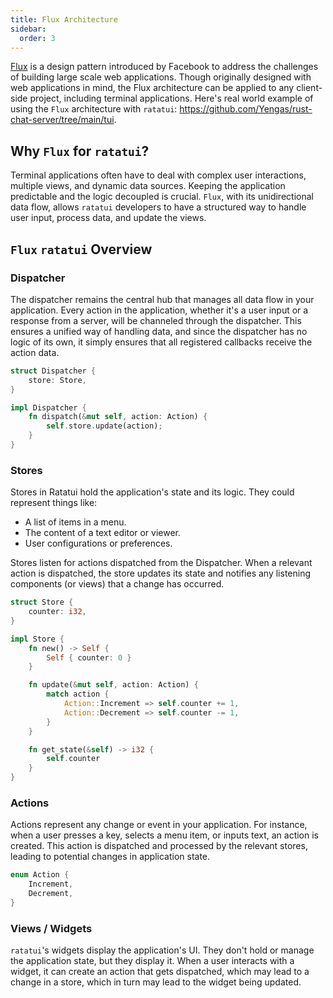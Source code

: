 ```yaml
---
title: Flux Architecture
sidebar:
  order: 3
---
```


[Flux](https://facebookarchive.github.io/flux/docs/in-depth-overview/) is a design pattern
introduced by Facebook to address the challenges of building large scale web applications. Though
originally designed with web applications in mind, the Flux architecture can be applied to any
client-side project, including terminal applications. Here's real world example of using the `Flux`
architecture with `ratatui`: <https://github.com/Yengas/rust-chat-server/tree/main/tui>.

## Why `Flux` for `ratatui`?

Terminal applications often have to deal with complex user interactions, multiple views, and dynamic
data sources. Keeping the application predictable and the logic decoupled is crucial. `Flux`, with
its unidirectional data flow, allows `ratatui` developers to have a structured way to handle user
input, process data, and update the views.

## `Flux` `ratatui` Overview

### Dispatcher

The dispatcher remains the central hub that manages all data flow in your application. Every action
in the application, whether it's a user input or a response from a server, will be channeled through
the dispatcher. This ensures a unified way of handling data, and since the dispatcher has no logic
of its own, it simply ensures that all registered callbacks receive the action data.

```rust
struct Dispatcher {
    store: Store,
}

impl Dispatcher {
    fn dispatch(&mut self, action: Action) {
        self.store.update(action);
    }
}
```

### Stores

Stores in Ratatui hold the application's state and its logic. They could represent things like:

- A list of items in a menu.
- The content of a text editor or viewer.
- User configurations or preferences.

Stores listen for actions dispatched from the Dispatcher. When a relevant action is dispatched, the
store updates its state and notifies any listening components (or views) that a change has occurred.

```rust
struct Store {
    counter: i32,
}

impl Store {
    fn new() -> Self {
        Self { counter: 0 }
    }

    fn update(&mut self, action: Action) {
        match action {
            Action::Increment => self.counter += 1,
            Action::Decrement => self.counter -= 1,
        }
    }

    fn get_state(&self) -> i32 {
        self.counter
    }
}

```

### Actions

Actions represent any change or event in your application. For instance, when a user presses a key,
selects a menu item, or inputs text, an action is created. This action is dispatched and processed
by the relevant stores, leading to potential changes in application state.

```rust
enum Action {
    Increment,
    Decrement,
}
```

### Views / Widgets

`ratatui`'s widgets display the application's UI. They don't hold or manage the application state,
but they display it. When a user interacts with a widget, it can create an action that gets
dispatched, which may lead to a change in a store, which in turn may lead to the widget being
updated.
